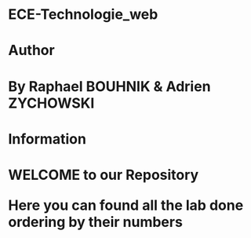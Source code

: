 # ECE-Technologie_web

<h1>Author <h1>

<p>By Raphael BOUHNIK & Adrien ZYCHOWSKI <p>

<h1>Information<h1>

<p>WELCOME to our Repository</p>
<p>Here you can found all the lab done ordering by their numbers</p>